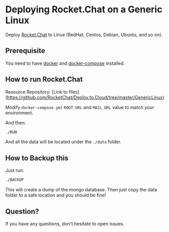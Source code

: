 # Deploying Rocket.Chat on a Generic Linux

Deploy [Rocket.Chat](https://github.com/RocketChat/Rocket.Chat) to Linux (RedHat, Centos, Debian, Ubuntu, and so on).

## Prerequisite

You need to have [docker](https://docs.docker.com/linux/started/) and [docker-compose](http://docs.docker.com/compose/) installed.

## How to run Rocket.Chat
  
Resource Repository: [Link to files] (https://github.com/RocketChat/Deploy.to.Cloud/tree/master/GenericLinux)  
  
Modify `docker-compose.yml` `ROOT_URL` and `MAIL_URL` value to match your environment.

And then:

```bash
./RUN
```

And all the data will be located under the `./data` folder.

## How to Backup this

Just run:

```bash
./BACKUP
```

This will create a dump of the mongo database. Then just copy the data folder to a safe location and you should be fine!

## Question?

If you have any questions, don't hesitate to open issues.

